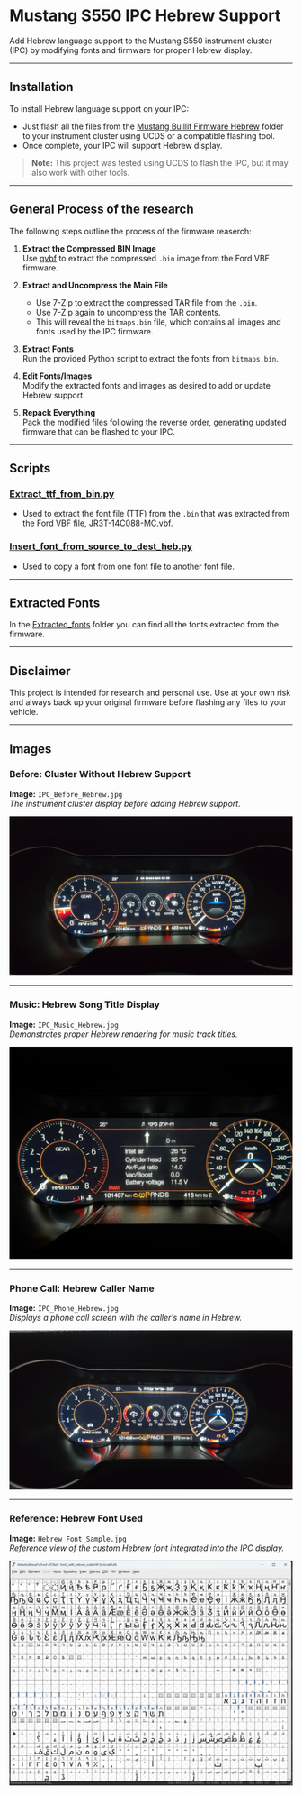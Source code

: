 # Mustang S550 IPC Hebrew Support

Add Hebrew language support to the Mustang S550 instrument cluster (IPC) by modifying fonts and firmware for proper Hebrew display.

---

## Installation

To install Hebrew language support on your IPC:

- Just flash all the files from the [Mustang Buillit Firmware Hebrew](https://github.com/Deathstars/mustang-s550-ipc-hebrew/tree/main/Mustang%20Buillit%20Firmware%20Hebrew) folder to your instrument cluster using UCDS or a compatible flashing tool.
- Once complete, your IPC will support Hebrew display.

> **Note:** This project was tested using UCDS to flash the IPC, but it may also work with other tools.

---

## General Process of the research

The following steps outline the process of the firmware reaserch:

1. **Extract the Compressed BIN Image**  
   Use [qvbf](https://github.com/zakharchenya/qvbf) to extract the compressed `.bin` image from the Ford VBF firmware.

2. **Extract and Uncompress the Main File**  
   - Use 7-Zip to extract the compressed TAR file from the `.bin`.
   - Use 7-Zip again to uncompress the TAR contents.
   - This will reveal the `bitmaps.bin` file, which contains all images and fonts used by the IPC firmware.

3. **Extract Fonts**  
   Run the provided Python script to extract the fonts from `bitmaps.bin`.

4. **Edit Fonts/Images**  
   Modify the extracted fonts and images as desired to add or update Hebrew support.

5. **Repack Everything**  
   Pack the modified files following the reverse order, generating updated firmware that can be flashed to your IPC.

---

## Scripts

### [Extract_ttf_from_bin.py](https://github.com/Deathstars/mustang-s550-ipc-hebrew/blob/main/scripts/Extract_ttf_from_bin.py)

- Used to extract the font file (TTF) from the `.bin` that was extracted from the Ford VBF file, [JR3T-14C088-MC.vbf](https://github.com/Deathstars/mustang-s550-ipc-hebrew/blob/main/Mustang%20Buillit%20Firmware%20Hebrew/JR3T-14C088-MC.vbf).

### [Insert_font_from_source_to_dest_heb.py](https://github.com/Deathstars/mustang-s550-ipc-hebrew/blob/main/scripts/Insert_font_from_source_to_dest_heb.py)

- Used to copy a font from one font file to another font file.

---

## Extracted Fonts

In the [Extracted_fonts](https://github.com/Deathstars/mustang-s550-ipc-hebrew/tree/main/Extracted_fonts) folder you can find all the fonts extracted from the firmware.

---

## Disclaimer

This project is intended for research and personal use. Use at your own risk and always back up your original firmware before flashing any files to your vehicle.


---

## Images

### Before: Cluster Without Hebrew Support

**Image:** `IPC_Before_Hebrew.jpg`  
*The instrument cluster display before adding Hebrew support.*

![IPC Before Hebrew](https://raw.githubusercontent.com/Deathstars/mustang-s550-ipc-hebrew/refs/heads/main/Images/Before.jpg)

---

### Music: Hebrew Song Title Display

**Image:** `IPC_Music_Hebrew.jpg`  
*Demonstrates proper Hebrew rendering for music track titles.*

![Music Hebrew](https://raw.githubusercontent.com/Deathstars/mustang-s550-ipc-hebrew/refs/heads/main/Images/Music.jpg)

---

### Phone Call: Hebrew Caller Name

**Image:** `IPC_Phone_Hebrew.jpg`  
*Displays a phone call screen with the caller’s name in Hebrew.*

![Phone Hebrew](https://raw.githubusercontent.com/Deathstars/mustang-s550-ipc-hebrew/refs/heads/main/Images/Phone_Call.jpg)

---

### Reference: Hebrew Font Used

**Image:** `Hebrew_Font_Sample.jpg`  
*Reference view of the custom Hebrew font integrated into the IPC display.*

![Font Sample](https://raw.githubusercontent.com/Deathstars/mustang-s550-ipc-hebrew/refs/heads/main/Images/Font_File_view.jpg)
